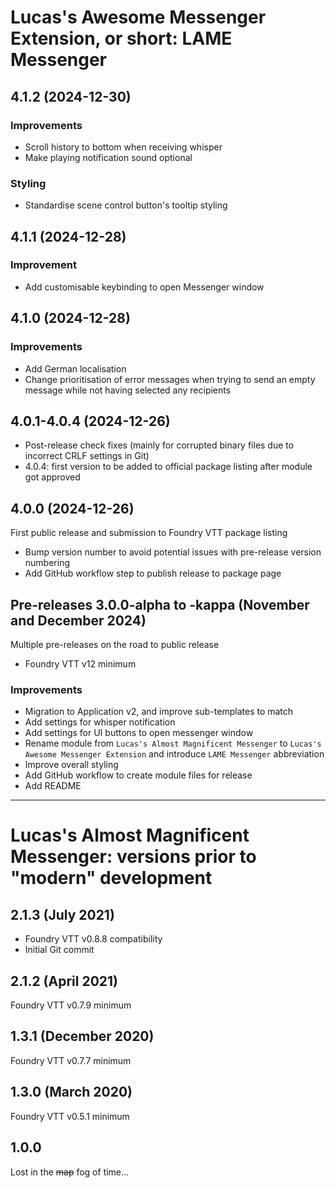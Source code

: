 # Lucas's Awesome Messenger Extension, or short: LAME Messenger

## 4.1.2 (2024-12-30)
### Improvements
- Scroll history to bottom when receiving whisper
- Make playing notification sound optional

### Styling
- Standardise scene control button's tooltip styling

## 4.1.1 (2024-12-28)
### Improvement
- Add customisable keybinding to open Messenger window

## 4.1.0 (2024-12-28)
### Improvements
- Add German localisation
- Change prioritisation of error messages when trying to send an empty message while not having selected any recipients

## 4.0.1-4.0.4 (2024-12-26)
- Post-release check fixes (mainly for corrupted binary files due to incorrect CRLF settings in Git)
- 4.0.4: first version to be added to official package listing after module got approved

## 4.0.0 (2024-12-26)
First public release and submission to Foundry VTT package listing
- Bump version number to avoid potential issues with pre-release version numbering
- Add GitHub workflow step to publish release to package page

## Pre-releases 3.0.0-alpha to -kappa (November and December 2024)
Multiple pre-releases on the road to public release
- Foundry VTT v12 minimum

### Improvements
- Migration to Application v2, and improve sub-templates to match
- Add settings for whisper notification
- Add settings for UI buttons to open messenger window
- Rename module from `Lucas's Almost Magnificent Messenger` to `Lucas's Awesome Messenger Extension` and introduce `LAME Messenger` abbreviation
- Improve overall styling
- Add GitHub workflow to create module files for release
- Add README

---

# Lucas's Almost Magnificent Messenger: versions prior to "modern" development

## 2.1.3 (July 2021)
- Foundry VTT v0.8.8 compatibility
- Initial Git commit

## 2.1.2 (April 2021)
Foundry VTT v0.7.9 minimum

## 1.3.1 (December 2020)
Foundry VTT v0.7.7 minimum

## 1.3.0 (March 2020)
Foundry VTT v0.5.1 minimum

## 1.0.0
Lost in the ~~map~~ fog of time...
